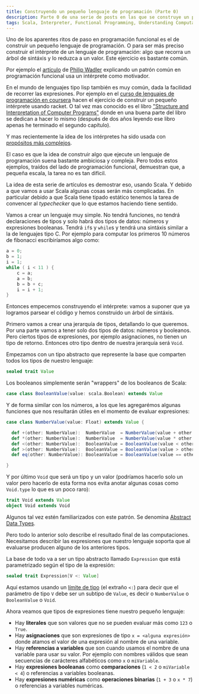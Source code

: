 ```yaml
---
title: Construyendo un pequeño lenguaje de programación (Parte 0)
description: Parte 0 de una serie de posts en las que se construye un pequeño lenguaje de programación
tags: Scala, Interpreter, Functional Programming, Understanding Computation
---
```


Uno de los aparentes ritos de paso en programación funcional es el de construir un pequeño lenguaje de programación. O para ser más preciso construir el intérprete de un lenguaje de programación: algo que recorra un árbol de sintáxis y lo reduzca a un valor. Este ejercicio es bastante común.

Por ejemplo el [artículo](http://homepages.inf.ed.ac.uk/wadler/papers/marktoberdorf/baastad.pdf) de [Philip Wadler](http://homepages.inf.ed.ac.uk/wadler/) explicando un patrón común en programación funcional usa un intérprete como motivador. 

En el mundo de lenguajes tipo lisp también es muy común, dada la facilidad de recorrer las expresiones. Por ejemplo en el [curso de lenguajes de programación en coursera](https://www.coursera.org/course/proglang) hacen el ejercicio de construir un pequeño intérprete usando racket. O tal vez mas conocido es el libro ["Structure and Interpretation of Computer Programs"](https://mitpress.mit.edu/sicp/) donde en una buena parte del libro se dedican a hacer lo mismo (después de dos años leyendo ese libro apenas he terminado el segundo capítulo).

Y mas recientemente la idea de los intérpretes ha sido usada con [propósitos más complejos](https://www.youtube.com/watch?v=hmX2s3pe_qk).

El caso es que la idea de construir algo que ejecute un lenguaje de programación suena bastante ambiciosa y compleja. Pero todos estos ejemplos, traídos del lado de programación funcional, demuestran que, a pequeña escala, la tarea no es tan difícil.

La idea de esta serie de artículos es demostrar eso, usando Scala. Y debido a que vamos a usar Scala algunas cosas serán más complicadas. En particular debido a que Scala tiene tipado estático tenemos la tarea de convencer al _typechecker_ que lo que estamos haciendo tiene sentido. 

Vamos a crear un lenguaje muy simple. No tendrá funciones, no tendrá declaraciones de tipos y solo habrá dos tipos de datos: números y expresiones booleanas. Tendrá `if`s y `while`s y tendrá una sintáxis similar a la de lenguajes tipo C. Por ejemplo para computar los primeros 10 números de fibonacci escribiríamos algo como:

```c
a = 0;
b = 1;
i = 1;
while ( i < 11 ) {
    c = a;
    a = b;
    b = b + c;
    i = i + 1;
}
```

Entonces empecemos construyendo el intérprete: vamos a suponer que ya logramos parsear el código y hemos construido un árbol de sintáxis.

Primero vamos a crear una jerarquía de tipos, detallando lo que queremos. Por una parte vamos a tener solo dos tipos de datos: números y booleanos. Pero ciertos tipos de expresiones, por ejemplo asignaciones, no tienen un tipo de retorno. Entonces otro tipo dentro de nuestra jerarquía será `Void`. 

Empezamos con un tipo abstracto que represente la base que comparten todos los tipos de nuestro lenguaje:

```scala
sealed trait Value
```

Los booleanos simplemente serán "wrappers" de los booleanos de Scala:

```scala
case class BooleanValue(value: scala.Boolean) extends Value
```

Y de forma similar con los números, a los que les agregarémos algunas funciones que nos resultarán útiles en el momento de evaluar expresiones:

```scala
case class NumberValue(value: Float) extends Value {

  def +(other: NumberValue):  NumberValue  = NumberValue(value + other.value)
  def *(other: NumberValue):  NumberValue  = NumberValue(value * other.value)
  def <(other: NumberValue):  BooleanValue = BooleanValue(value < other.value)
  def >(other: NumberValue):  BooleanValue = BooleanValue(value > other.value)
  def eq(other: NumberValue): BooleanValue = BooleanValue(value == other.value)

}
```

Y por último `Void` que será un tipo y un valor (podríamos hacerlo solo un valor pero hacerlo de esta forma nos evita anotar algunas cosas como `Void.type` lo que es un poco raro):

```scala
trait Void extends Value
object Void extends Void
```

Algunos tal vez estén familiarizados con este patrón. Se denomina [Abstract Data Types](http://tech.esper.com/2014/07/30/algebraic-data-types/).

Pero todo lo anterior solo describe el resultado final de las computaciones. Necesitamos describir las expresiones que nuestro lenguaje soporta que al evaluarse producen alguno de los anteriores tipos.

La base de todo va a ser un tipo abstracto llamado `Expression` que está parametrizado según el tipo de la expresión:

```scala
sealed trait Expression[V <: Value]
```

Aquí estamos usando un [límite de tipo](http://www.scala-lang.org/old/node/136) (el extraño `<:`) para decir que el parámetro de tipo `V` debe ser un subtipo de `Value`, es decir o `NumberValue` o `BooleanValue` o `Void`.

Ahora veamos que tipos de expresiones tiene nuestro pequeño lenguaje:

* Hay **literales** que son valores que no se pueden evaluar más como `123` o `True`.
* Hay **asignaciones** que son expresiones de tipo `x = <alguna expresión>` donde atamos el valor de una expresión al nombre de una variable.
* Hay **referencias a variables** que son cuando usamos el nombre de una variable para usar su valor. Por ejemplo con nombres válidos que sean secuencias de carácteres alfabéticos como `x` o `miVariable`.
* Hay **expresiones booleanas** como **comparaciones** (`1 < 2` o `miVariable < 4`) o referencias a variables booleanas.
* Hay **expresiones numéricas** como **operaciones binarias** (`1 + 3` o `x * 7`) o referencias a variables numéricas.